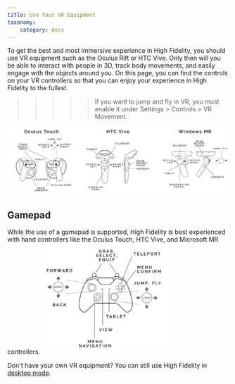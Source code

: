 ```yaml
---
title: Use Your VR Equipment
taxonomy:
    category: docs 
---
```


To get the best and most immersive experience in High Fidelity, you should use VR equipment such as the Oculus Rift or HTC Vive. Only then will you be able to interact with people in 3D, track body movements, and easily engage with the objects around you. On this page, you can find the controls on your VR controllers so that you can enjoy your experience in High Fidelity to the fullest.

>>>>>If you want to jump and fly in VR, you must enable it under Settings > Controls > VR Movement.

![](controls-VR.png)

## Gamepad
While the use of a gamepad is supported, High Fidelity is best experienced with hand controllers like the Oculus Touch, HTC Vive, and Microsoft MR controllers.
![](controls-gamepad.png)

Don't have your own VR equipment? You can still use High Fidelity in [desktop mode](../keyboard-shortcuts).